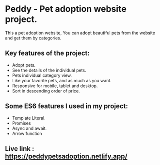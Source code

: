 # Peddy - Pet adoption website project.
This a pet adoption website, You can adopt beautiful pets from the website and get them by categories.  

## Key features of the project:
- Adopt pets.
- See the details of the individual pets.
- Pets individual category view.
- Like your favorite pets, and as much as you want.
- Responsive for mobile, tablet and desktop.
- Sort in descending order of price.

## Some ES6 features I used in my project:
- Template Literal.
- Promises
- Async and await.
- Arrow function

## Live link : https://peddypetsadoption.netlify.app/
